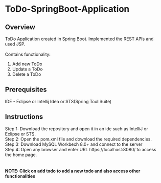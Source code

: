 # ToDo-SpringBoot-Application

## Overview

ToDo Application created in Spring Boot. Implemented the REST APIs and used JSP.<br/>
<br/>
Contains functionality:<br/>
  1) Add new ToDo<br/>
  2) Update a ToDo<br/>
  3) Delete a ToDo

## Prerequisites

IDE - Eclipse or Intellij Idea or STS(Spring Tool Suite)

## Instructions

Step 1: Download the repository and open it in an ide such as IntelliJ or Eclipse or STS. <br/>
Step 2: Open the pom.xml file and download the required dependencies. <br/>
Step 3: Download MySQL Workbech 8.0+ and connect to the server <br/>
Step 4: Open any browser and enter URL https://localhost:8080/ to access the home page. <br/>
<br/>
#### NOTE: Click on add todo to add a new todo and also access other functionalities
